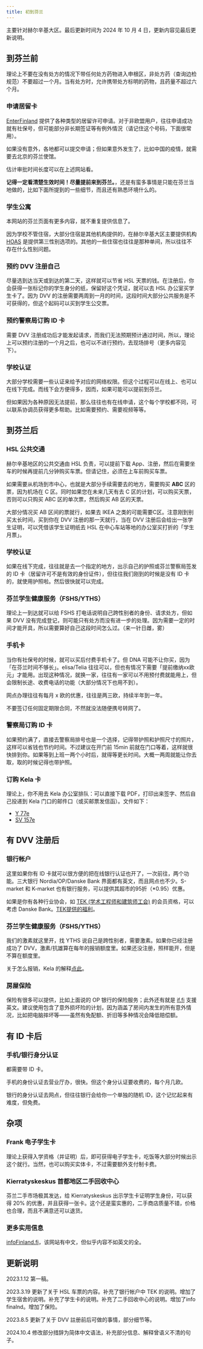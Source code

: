 ```yaml
---
title: 初到芬兰
---
```


主要针对赫尔辛基大区。最后更新时间为 2024 年 10 月 4 日，更新内容见最后更新说明。

## 到芬兰前

理论上不要在没有处方的情况下带任何处方药物进入申根区，非处方药（查询边检规范）不要超过一个月。当有处方时，允许携带处方标明的药物，且药量不超过六个月。

### 申请居留卡

[EnterFinland](https://enterfinland.fi/) 提供了各种类型的居留许可申请。对于非欧盟用户，往往申请成功就有社保号，但可能部分非长期签证等有例外情況（请记住这个号码，下面很常用）。

如果没有意外，各地都可以提交申请；但如果意外发生了，比如中国的疫情，就需要去北京的芬兰使馆。

估计审批时间长度可以在上述网站看。

**记得一定看清楚生效时间！尽量提前来到芬兰。**，还是有蛮多事情是只能在芬兰当地做的，比如下面所提到的一些细节，而且还有熟悉环境什么的。

### 学生公寓

本网站的芬兰页面有更多内容，就不重复提供信息了。

因为学校不管住宿，大部分住宿是其他机构提供的，在赫尔辛基大区主要提供机构 [HOAS](https://hoas.fi/en/) 是提供第三性别选项的。其他的一些住宿也往往是那种单间，所以往往不存在什么性别问题。

### 预约 DVV 注册自己

尽量选到达当天或到达的第二天，这样就可以节省 HSL 天票的钱。在注册后，你会获得一张标记你的学生身分的纸，保留好这个凭证，就可以去 HSL 办公室买学生卡了。因为 DVV 的注册需要两周到一月的时间，这段时间大部分公共服务是不可获得的，但这个起码可以买到学生公交票。

### 预约警察局订购 ID 卡

需要 DVV 注册成功后才能发起请求，而我们无法预期预计通过时间，所以，理论上可以预约注册的一个月之后，也可以不进行预约，去现场排号（更多内容见下）。

### 学校认证

大部分学校需要一些认证来给予对应的网络权限。但这个过程可以在线上、也可以在线下完成。而线下会方便得多，因而，如果可能可以提前到芬兰。

但如果因为各种原因无法提前，那么往往也有在线申请，这个每个学校都不同，可以联系协调员获得更多帮助。比如需要预约、需要视频等等。

## 到芬兰后

### HSL 公共交通

赫尔辛基地区的公共交通由 HSL 负责，可以提前下载 App、注册，然后在需要坐车的时候再提前几分钟购买车票。但请记住，必须在上车前购买车票。

如果需要从机场到市中心，也就是大部分手续需要去的地方，需要购买 **ABC** 区的票，因为机场在 C 区。同时如果您在未来几天有去 C 区的计划，可以购买天票，否则可以只购买 ABC 区的单次票，然后购买 AB 区的天票。

大部分情况买 AB 区间的票就行，如果去 IKEA 之类的可能需要C区。注意刚到别买太长时间，买到你在 DVV 注册的那一天就行，当在 DVV 注册后会给出一张学生证明，可以凭借该学生证明纸去 HSL 在中心车站等地的办公室买打折的「学生月票」。

### 学校认证

如果在线下完成，往往就是去一个指定的地方，出示自己的护照或芬兰警察局签发的 ID 卡（居留许可不是有效的身份证件），但往往我们刚到的时候是没有 ID 卡的，就使用护照啦。然后很快就可以完成。

### 芬兰学生健康服务（FSHS/YTHS）

理论上一到达就可以给 FSHS 打电话说明自己跨性别者的身份、请求处方，但如果 DVV 没有完成登记，则可能只有处方而没有进一步的处理。因为需要一定的时间才能开具，所以需要算好自己这段时间怎么过。（来一针日雌，雾）

### 手机卡

当你有社保号的时候，就可以买后付费手机卡了。但 DNA 可能不让你买，因为「在芬兰时间不够长」。elisa/Telia 往往可以，但也有情况下需要「提前缴纳xx欧元」才能用。出现这种情况，就换一家，往往有一家可以不用预付费就能用上，但会限制长途、收费电话的功能（大部分情况下也用不到）。

网点办理往往有每月 x 欧的优惠，往往是两三欧，持续半年到一年。

不要签订任何固定期限合同，不然就没法随便携号转网了。

### 警察局订购 ID 卡

如果预约满了，直接去警察局排号也是一个选择，记得带护照和护照尺寸的照片，这样可以省钱也节约时间。不过建议在开门前 15min 前就在门口等着，这样就很快排到你。如果等到上班一两个小时后，就得等更长时间。大概一两周就能让你去取，取的时候记得也带护照。

### 订购 Kela 卡

理论上，你不用去 Kela 办公室排队：可以直接下载 PDF，打印出来签字、然后自己投递到 Kela 门口的邮件口（或买邮票发信函）。文件如下：

- [Y 77e](https://www.kela.fi/benefit-forms/Y77e.pdf)
- [SV 157e](https://www.kela.fi/benefit-forms/SV157e.pdf)

## 有 DVV 注册后

### 银行帐户

这里如果你有 ID 卡就可以很方便的把在线银行认证也开了，一次前往，两个功能。三大银行 Nordia/OP/Danske Bank 界面都有英文，而且网点也不少。S-market 和 K-market 也有银行服务，可以提供其超市的95折（*0.95）优惠。

如果是你有各种行业协会，如 [TEK (学术工程师和建筑师工会)](https://www.tek.fi/en) 的会员资格，可以考虑 Danske Bank。[TEK提供的福利](https://www.tek.fi/en/services-and-benefits/membership-benefits/danske-banks-benefits)。

### 芬兰学生健康服务（FSHS/YTHS）

我们的激素就这里开，找 YTHS 说自己是跨性别者，需要激素。如果你已经注册成功了 DVV，激素/抗雄算在每年的报销额度里。如果还没注册，照样能开，但是不算在额度里。

关于怎么报销，Kela 的解释[点此](https://www.kela.fi/medicine-expenses)。

### 房屋保险

保险有很多可以提供，比如上面说的 OP 银行的保险服务；此外还有就是 [if.fi](https://www.if.fi/en/private-customers) 支援英文。建议使用包含了意外损坏险的计划，因为涵盖了房间内发生的所有意外情况，比如把电脑摔坏等——虽然有免配额、折旧等多种情况会降低赔偿额。

## 有 ID 卡后

### 手机/银行身分认证

都需要带 ID 卡。

手机的身份认证去营业厅办，很快。但这个身分认证要收费的，每个月几欧。

银行的身分认证去网点，但往往银行会给你一个单独的随机 ID，这个记忆起来有难度，但免费。

## 杂项

### Frank 电子学生卡

理论上获得入学资格（并证明）后，即可获得电子学生卡，吃饭等大部分时候出示这个就行。当然，也可以购买实体卡，不过需要额外支付制卡费。

### Kierratyskeskus 首都地区二手回收中心

芬兰二手市场极其发达，给 Kierratyskeskus 出示学生卡证明学生身份，可以获得 20% 的优惠，并且获得一张卡。这个还是蛮实惠的，二手商店质量不错，价格也合理，而且不满意还可以退货。

### 更多实用信息

[infoFinland.fi](https://www.infofinland.fi)，该网站有中文，但似乎内容不如英文的全。


## 更新说明

2023.1.12 第一稿。

2023.3.19 更新了关于 HSL 车票的内容。补充了银行帐户中 TEK 的说明。增加了学生宿舍的说明。补充了学生卡的说明。补充了二手回收中心的说明。增加了info finalnd。增加了保险。

2023.8.5 更新了关于 DVV 註册前后可做的事情，部分细节等。

2024.10.4 修改部分措辞为简体中文语法，补充部分信息、解释曾语义不清的句子。
